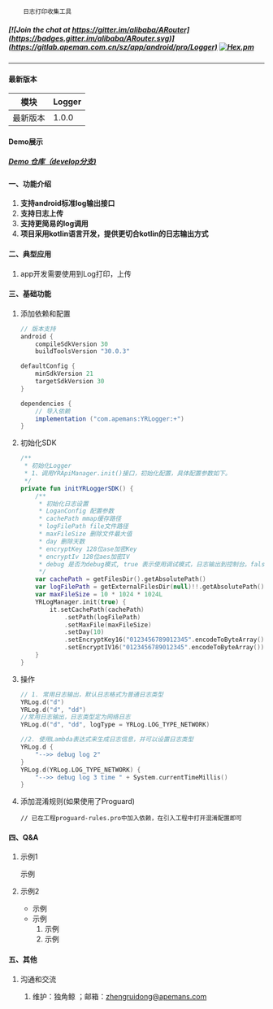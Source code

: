 ```
    日志打印收集工具
```

##### [![Join the chat at https://gitter.im/alibaba/ARouter](https://badges.gitter.im/alibaba/ARouter.svg)](https://gitlab.apeman.com.cn/sz/app/android/pro/Logger) [![Hex.pm](https://img.shields.io/hexpm/l/plug.svg)](https://www.apache.org/licenses/LICENSE-2.0)

---

#### 最新版本

模块|Logger
---|---
最新版本|1.0.0

#### Demo展示

##### [Demo 仓库（develop分支)](https://gitlab.apeman.com.cn/zhengruidong/project-zrd/-/tree/develop)
<!-- 、[Demo Gif](https://raw.githubusercontent.com/alibaba/ARouter/master/demo/arouter-demo.gif) -->

#### 一、功能介绍
1. **支持android标准log输出接口**
2. **支持日志上传**
3. **支持更简易的log调用**
4. **项目采用kotlin语言开发，提供更切合kotlin的日志输出方式**


#### 二、典型应用
1. app开发需要使用到Log打印，上传

#### 三、基础功能
1. 添加依赖和配置
    ``` gradle
    // 版本支持
    android {
        compileSdkVersion 30
        buildToolsVersion "30.0.3"

    defaultConfig {
        minSdkVersion 21
        targetSdkVersion 30
    }

    dependencies {
        // 导入依赖
        implementation ("com.apemans:YRLogger:+")
    }
    ```

2. 初始化SDK
    ``` kotlin
    /**
     * 初始化Logger
     * 1、调用YRApiManager.init()接口，初始化配置，具体配置参数如下。
     */
    private fun initYRLoggerSDK() {
        /**
         * 初始化日志设置
         * LoganConfig 配置参数
         * cachePath mmap缓存路径
         * logFilePath file文件路径
         * maxFileSize 删除文件最大值
         * day 删除天数
         * encryptKey 128位ase加密Key
         * encryptIv 128位aes加密IV
         * debug 是否为debug模式, true 表示使用调试模式，日志输出到控制台。false表示关闭调试模式，日志输出到文件中
         */
        var cachePath = getFilesDir().getAbsolutePath()
        var logFilePath = getExternalFilesDir(null)!!.getAbsolutePath() + File.separator + "yrlog_v1";
        var maxFileSize = 10 * 1024 * 1024L
        YRLogManager.init(true) {
            it.setCachePath(cachePath)
                .setPath(logFilePath)
                .setMaxFile(maxFileSize)
                .setDay(10)
                .setEncryptKey16("0123456789012345".encodeToByteArray())
                .setEncryptIV16("0123456789012345".encodeToByteArray())
        }
    }
    ```

3. 操作
    ``` kotlin
    // 1. 常用日志输出，默认日志格式为普通日志类型
    YRLog.d("d")
    YRLog.d("d", "dd")
    //常用日志输出，日志类型定为网络日志
    YRLog.d("d", "dd", logType = YRLog.LOG_TYPE_NETWORK)
   
    //2. 使用Lambda表达式来生成日志信息，并可以设置日志类型
    YRLog.d {
        "-->> debug log 2"
    }
    YRLog.d(YRLog.LOG_TYPE_NETWORK) {
        "-->> debug log 3 time " + System.currentTimeMillis()
    }
    ```

5. 添加混淆规则(如果使用了Proguard)
    ``` 
    // 已在工程proguard-rules.pro中加入依赖，在引入工程中打开混淆配置即可
    ```

#### 四、Q&A

1. 示例1

    示例

2. 示例2

    - 示例
    - 示例
        1. 示例
        2. 示例

#### 五、其他

1. 沟通和交流

    1. 维护：独角鲸 ；邮箱：zhengruidong@apemans.com
